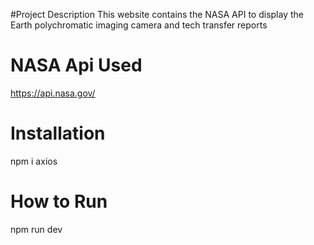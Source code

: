 #Project Description
This website contains the NASA API to display the Earth polychromatic imaging camera and tech transfer reports

# NASA Api Used
https://api.nasa.gov/

# Installation
npm i axios

# How to Run
npm run dev
 
